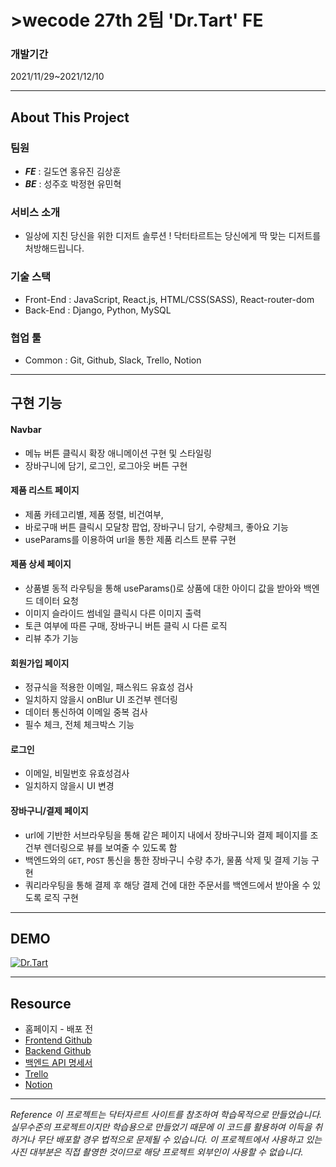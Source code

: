 # >wecode 27th 2팀 'Dr.Tart' FE

### 개발기간 
2021/11/29~2021/12/10

---
## About This Project

### 팀원
- **_FE_** : 길도연 홍유진 김상훈
- **_BE_** : 성주호 박정현 유민혁

### 서비스 소개
- 일상에 지친 당신을 위한 디저트 솔루션 ! 닥터타르트는 당신에게 딱 맞는 디저트를 처방해드립니다.

### 기술 스택
- Front-End : JavaScript, React.js, HTML/CSS(SASS), React-router-dom 
- Back-End : Django, Python, MySQL 

### 협업 툴
- Common : Git, Github, Slack, Trello, Notion

---

## 구현 기능

#### Navbar
- 메뉴 버튼 클릭시 확장 애니메이션 구현 및 스타일링
- 장바구니에 담기, 로그인, 로그아웃 버튼 구현

#### 제품 리스트 페이지 
- 제품 카테고리별, 제품 정렬, 비건여부, 
- 바로구매 버튼 클릭시 모달창 팝업, 장바구니 담기, 수량체크, 좋아요 기능
- useParams를 이용하여 url을 통한 제품 리스트 분류 구현

#### 제품 상세 페이지 
- 상품별 동적 라우팅을 통해 useParams()로 상품에 대한 아이디 값을 받아와 백엔드 데이터 요청
- 이미지 슬라이드 썸네일 클릭시 다른 이미지 출력
- 토큰 여부에 따른 구매, 장바구니 버튼 클릭 시 다른 로직
- 리뷰 추가 기능

#### 회원가입 페이지
- 정규식을 적용한 이메일, 패스워드 유효성 검사
- 일치하지 않을시 onBlur UI 조건부 렌더링
- 데이터 통신하여 이메일 중복 검사
- 필수 체크, 전체 체크박스 기능

#### 로그인
- 이메일, 비밀번호 유효성검사
- 일치하지 않을시 UI 변경

#### 장바구니/결제 페이지
- url에 기반한 서브라우팅을 통해 같은 페이지 내에서 장바구니와 결제 페이지를 조건부 렌더링으로 뷰를 보여줄 수 있도록 함
- 백엔드와의 `GET`, `POST` 통신을 통한 장바구니 수량 추가, 물품 삭제 및 결제 기능 구현
- 쿼리라우팅을 통해 결제 후 해당 결제 건에 대한 주문서를 백엔드에서 받아올 수 있도록 로직 구현

---

## DEMO

[![Dr.Tart](http://img.youtube.com/vi/ofcgg-3-B28/0.jpg)](https://youtu.be/ofcgg-3-B28)

---

## Resource

- 홈페이지 - 배포 전
- [Frontend Github](https://github.com/wecode-bootcamp-korea/27-1st-DrTart-frontend)
- [Backend Github](https://github.com/wecode-bootcamp-korea/27-1st-DrTart-backend/pulls)
- [백엔드 API 명세서](https://docs.google.com/spreadsheets/d/1n2_Wbt1LcQuaXMw_rSI5OrGETkpUJidcoyRMXQbgb3w/edit#gid=0)
- [Trello](https://trello.com/b/dFkizfeW)
- [Notion](https://www.notion.so/Dr-Tart-3b4e438bb0804ee3bfba830b111c2942)

---

_Reference 이 프로젝트는 닥터자르트 사이트를 참조하여 학습목적으로 만들었습니다. 
실무수준의 프로젝트이지만 학습용으로 만들었기 때문에 이 코드를 활용하여 이득을 취하거나 무단 배포할 경우 법적으로 문제될 수 있습니다. 
이 프로젝트에서 사용하고 있는 사진 대부분은 직접 촬영한 것이므로 해당 프로젝트 외부인이 사용할 수 없습니다._
